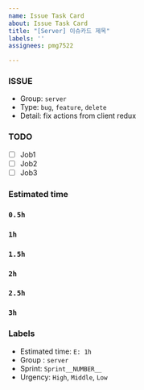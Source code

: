 ```yaml
---
name: Issue Task Card
about: Issue Task Card
title: "[Server] 이슈카드 제목"
labels: ''
assignees: pmg7522

---
```


### ISSUE
- Group: `server`
- Type: `bug`, `feature`, `delete`
- Detail: fix actions from client redux

### TODO
- [ ] Job1
- [ ] Job2
- [ ] Job3

### Estimated time
### `0.5h`
### `1h`
### `1.5h`
### `2h`
### `2.5h`
### `3h`

### Labels
- Estimated time: `E: 1h`
- Group : `server`
- Sprint: `Sprint__NUMBER__`
- Urgency: `High`, `Middle`, `Low`
